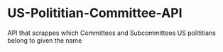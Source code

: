 # US-Polititian-Committee-API
API that scrappes which Committees and Subcommittees US polititians belong to given the name
